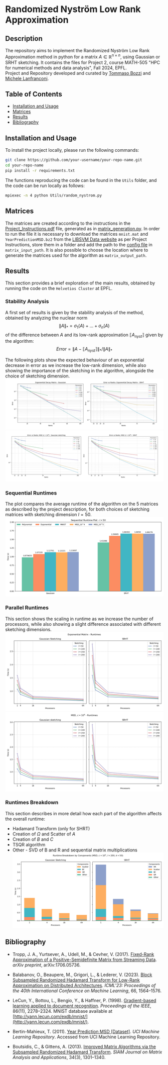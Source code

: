 # Randomized Nyström Low Rank Approximation

## Description

The repository aims to implement the Randomized Nyström Low Rank Approximation method in python for a matrix $A \in \mathbb{R}^{n\times n}$, using Gaussian or SRHT sketching. It contains the files for Project 2, course MATH-505 "HPC for numerical methods and data analysis", Fall 2024, EPFL.   
Project and Repository developed and curated by [Tommaso Bozzi](https://github.com/TomBoez) and [Michele Lanfranconi](https://github.com/MikyLanfra).

## Table of Contents

- [Installation and Usage](#installation-and-usage)
- [Matrices](#matrices)
- [Results](#results)
- [Bibliography](#bibliography)

## Installation and Usage

To install the project locally, please run the following commands:

```bash
git clone https://github.com/your-username/your-repo-name.git
cd your-repo-name
pip install -r requirements.txt
```

The functions reproducing the code can be found in the `Utils` folder, and the code can be run locally as follows:

```bash
mpiexec -n 4 python Utils/random_nystrom.py
```

## Matrices

The matrices are created according to the instructions in the [Project_Instructions.pdf](Project_Instructions.pdf) file, generated as in [matrix_generation.py](Utils/matrix_generation.py).
In order to run the file it is necessary to download the matrices `mnist.mat` and `YearPredictionMSD.bz2` from the [LIBSVM Data website](https://www.csie.ntu.edu.tw/~cjlin/libsvmtools/datasets/) as per Project Instructions, store them in a folder and add the path to the [config file](Utils/config.json) in `matrix_input_path`. It is also possible to choose the location where to generate the matrices used for the algorithm as `matrix_output_path`.


## Results

This section provides a brief exploration of the main results, obtained by running the code on the `Helvetios Cluster` at EPFL.

### Stability Analysis
A first set of results is given by the stability analysis of the method, obtained by analyzing the nuclear norm $$\|A\|_* = \sigma_1(A)+...+ \sigma_n(A)$$ of the difference between $A$ and its low-rank approximation $\llbracket A_{nyst} \rrbracket$ given by the algorithm: $$Error = \|A- \llbracket A_{nyst} \rrbracket\|_* / \|A\|_*$$

The following plots show the expected behaviour of an exponential decrease in error as we increase the low-rank dimension, while also showing the importance of the sketching in the algorithm, alongside the choice of sketching dimension.
![My Image](Pictures/stability_exp.png)
![My Image](Pictures/stability_msd_104.png)

### Sequential Runtimes
The plot compares the average runtime of the algorithm on the 5 matrices as described by the project description, for both choices of sketching matrices with sketching dimension $l=50$.
![My Image](Pictures/sequential_runtimes_50.png)

### Parallel Runtimes
This section shows the scaling in runtime as we increase the number of processors, while also showing a slight difference associated with different sketching dimensions.
![My Image](Pictures/exp_matrix_runtimes.png)
![My Image](Pictures/MSD_104_runtimes.png)

### Runtimes Breakdown
This section describes in more detail how each part of the algorithm affects the overall runtime:
- Hadamard Transform (only for SHRT)
- Creation of $\Omega$ and Scatter of $A$
- Creation of $B$ and $C$
- TSQR algorithm
- Other - SVD of B and R and sequential matrix multiplications
![My Image](Pictures/MSD_105_runtime_breakdown.png)


## Bibliography

- Tropp, J. A., Yurtsever, A., Udell, M., & Cevher, V. (2017). [Fixed-Rank Approximation of a Positive-Semidefinite Matrix from Streaming Data](https://arxiv.org/abs/1706.05736). *arXiv preprint*, arXiv:1706.05736.

- Balabanov, O., Beaupere, M., Grigori, L., & Lederer, V. (2023). [Block Subsampled Randomized Hadamard Transform for Low-Rank Approximation on Distributed Architectures](https://arxiv.org/abs/2210.11295). *ICML'23: Proceedings of the 40th International Conference on Machine Learning*, 66, 1564–1576.

- LeCun, Y., Bottou, L., Bengio, Y., & Haffner, P. (1998). [Gradient-based learning applied to document recognition](https://ieeexplore.ieee.org/document/726791). *Proceedings of the IEEE*, 86(11), 2278–2324. MNIST database available at [http://yann.lecun.com/exdb/mnist/](http://yann.lecun.com/exdb/mnist/).

- Bertin-Mahieux, T. (2011). [Year Prediction MSD [Dataset]](https://doi.org/10.24432/C50K61). *UCI Machine Learning Repository*. Accessed from UCI Machine Learning Repository.

- Boutsidis, C., & Gittens, A. (2013). [Improved Matrix Algorithms via the Subsampled Randomized Hadamard Transform](https://doi.org/10.1137/120874540). *SIAM Journal on Matrix Analysis and Applications*, 34(3), 1301–1340.
